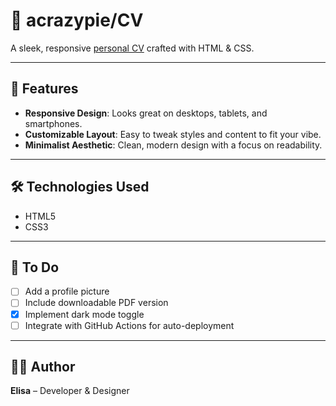 # 🎨 acrazypie/CV

A sleek, responsive [personal CV](https://acrazypie.github.io/CV/) crafted with HTML & CSS.

---

## 🧩 Features

* **Responsive Design**: Looks great on desktops, tablets, and smartphones.
* **Customizable Layout**: Easy to tweak styles and content to fit your vibe.
* **Minimalist Aesthetic**: Clean, modern design with a focus on readability.

---

## 🛠️ Technologies Used

* HTML5
* CSS3

---

## 🎯 To Do

* [ ] Add a profile picture
* [ ] Include downloadable PDF version
* [x] Implement dark mode toggle
* [ ] Integrate with GitHub Actions for auto-deployment

---

## 👩‍💻 Author

**Elisa** – Developer & Designer
